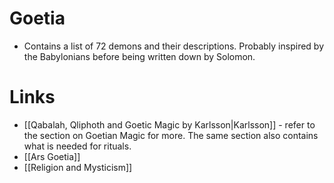 # Goetia
* Contains a list of 72 demons and their descriptions. Probably inspired by the Babylonians before being written down by Solomon.

# Links
* [[Qabalah, Qliphoth and Goetic Magic by Karlsson|Karlsson]] - refer to the section on Goetian Magic for more. The same section also contains what is needed for rituals.
* [[Ars Goetia]]
* [[Religion and Mysticism]]